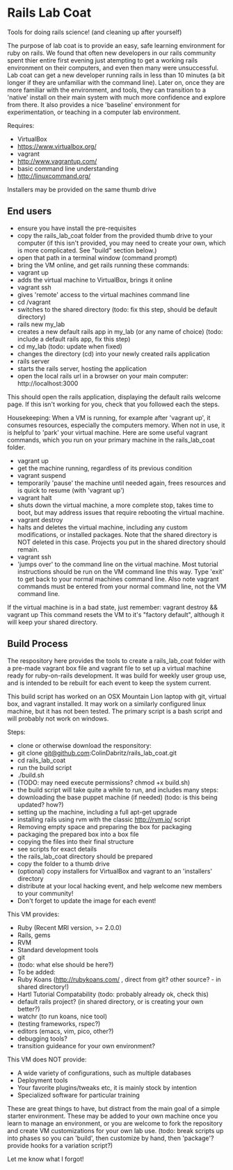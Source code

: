 Rails Lab Coat
==============

Tools for doing rails science! (and cleaning up after yourself)

The purpose of lab coat is to provide an easy, safe learning environment for ruby on rails. We found that often new developers in our rails community spent thier entire first evening just atempting to get a working rails environment on their computers, and even then many were unsuccessful. Lab coat can get a new developer running rails in less than 10 minutes (a bit longer if they are unfamiliar with the command line). Later on, once they are more familiar with the environment, and tools, they can transition to a 'native' install on their main system with much more confidence and explore from there. It also provides a nice 'baseline' environment for experimentation, or teaching in a computer lab environment.

Requires:
* VirtualBox
 * https://www.virtualbox.org/
* vagrant
 * http://www.vagrantup.com/
* basic command line understanding
 * http://linuxcommand.org/

Installers may be provided on the same thumb drive

End users
---------
* ensure you have install the pre-requisites
* copy the rails_lab_coat folder from the provided thumb drive to your computer (if this isn't provided, you may need to create your own, which is more complicated. See "build" section below.)
* open that path in a terminal window (command prompt)
* bring the VM online, and get rails running these commands:
 * vagrant up
  * adds the virtual machine to VirtualBox, brings it online
 * vagrant ssh
  * gives 'remote' access to the virtual machines command line
 * cd /vagrant
  * switches to the shared directory (todo: fix this step, should be default directory)
 * rails new my_lab
  * creates a new default rails app in my_lab (or any name of choice) (todo: include a default rails app, fix this step)
 * cd my_lab (todo: update when fixed)
  * changes the directory (cd) into your newly created rails application
 * rails server
  * starts the rails server, hosting the application
* open the local rails url in a browser on your main computer: http://localhost:3000

This should open the rails application, displaying the default rails welcome page. If this isn't working for you, check that you followed each the steps.

Housekeeping:
When a VM is running, for example after 'vagrant up', it consumes resources, especially the computers memory. When not in use, it is helpful to 'park' your virtual machine. Here are some useful vagrant commands, which you run on your primary machine in the rails_lab_coat folder.

* vagrant up
 * get the machine running, regardless of its previous condition
* vagrant suspend
 * temporarily 'pause' the machine until needed again, frees resources and is quick to resume (with 'vagrant up')
* vagrant halt
 * shuts down the virtual machine, a more complete stop, takes time to boot, but may address issues that require rebooting the virtual machine.
* vagrant destroy
 * halts and deletes the virtual machine, including any custom modifications, or installed packages. Note that the shared directory is NOT deleted in this case. Projects you put in the shared directory should remain.
* vagrant ssh
 * 'jumps over' to the command line on the virtual machine. Most tutorial instructions should be run on the VM command line this way. Type 'exit' to get back to your normal machines command line. Also note vagrant commands must be entered from your normal command line, not the VM command line.

If the virtual machine is in a bad state, just remember: vagrant destroy && vagrant up
This command resets the VM to it's "factory default", although it will keep your shared directory.

Build Process
-------------
The respository here provides the tools to create a rails_lab_coat folder with a pre-made vagrant box file and vagrant file to set up a virtual machine ready for ruby-on-rails development. It was build for weekly user group use, and is intended to be rebuilt for each event to keep the system current.

This build script has worked on an OSX Mountain Lion laptop with git, virtual box, and vagrant installed. It may work on a similarly configured linux machine, but it has not been tested. The primary script is a bash script and will probably not work on windows.

Steps:
* clone or otherwise download the responsitory:
 * git clone git@github.com:ColinDabritz/rails_lab_coat.git
 * cd rails_lab_coat
* run the build script
 * ./build.sh
  * (TODO: may need execute permissions? chmod +x build.sh)
 * the build script will take quite a while to run, and includes many steps:
  * downloading the base puppet machine (if needed) (todo: is this being updated? how?)
  * setting up the machine, including a full apt-get upgrade
  * installing rails using rvm with the classic http://rvm.io/ script
  * Removing empty space and preparing the box for packaging
  * packaging the prepared box into a box file
  * copying the files into their final structure
  * see scripts for exact details
 * the rails_lab_coat directory should be prepared
* copy the folder to a thumb drive
 * (optional) copy installers for VirtualBox and vagrant to an 'installers' directory
* distribute at your local hacking event, and help welcome new members to your community!
* Don't forget to update the image for each event!

This VM provides:
* Ruby (Recent MRI version, >= 2.0.0)
* Rails, gems
* RVM
* Standard development tools
 * git
 * (todo: what else should be here?)
* To be added:
 * Ruby Koans (http://rubykoans.com/ , direct from git? other source? - in shared directory!)
 * Hartl Tutorial Compatability (todo: probably already ok, check this)
 * default rails project? (in shared directory, or is creating your own better?)
 * watchr (to run koans, nice tool)
 * (testing frameworks, rspec?)
 * editors (emacs, vim, pico, other?)
 * debugging tools?
 * transition guideance for your own environment?

This VM does NOT provide:
* A wide variety of configurations, such as multiple databases
* Deployment tools
* Your favorite plugins/tweaks etc, it is mainly stock by intention
* Specialized software for particular training

These are great things to have, but distract from the main goal of a simple starter environment. These may be added to your own machine once you learn to manage an environment, or you are welcome to fork the repository and create VM customizations for your own lab use.
(todo: break scripts up into phases so you can 'build', then customize by hand, then 'package'? provide hooks for a variation script?)

Let me know what I forgot!
